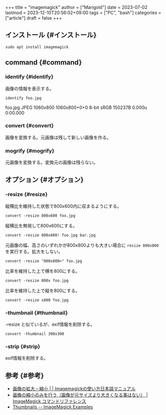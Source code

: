 +++
title = "imagemagick"
author = ["Marigold"]
date = 2023-07-02
lastmod = 2023-12-10T20:56:02+09:00
tags = ["PC", "bash"]
categories = ["article"]
draft = false
+++

## インストール {#インストール}

```shell
sudo apt install imagemagick
```


## command {#command}


### identify {#identify}

画像の情報を表示する。

```shell
identify foo.jpg
```

foo.jpg JPEG 1060x800 1060x800+0+0 8-bit sRGB 150237B 0.000u 0:00.000


### convert {#convert}

画像を変換する。元画像は残して新しい画像を作る。


### mogrify {#mogrify}

元画像を変換する。変換元の画像は残らない。


## オプション {#オプション}


### -resize {#resize}

縦横比を維持した状態で800x600内に収まるようにする。

```shell
convert -resize 800x600 foo.jpg
```

縦横比を無視して800x600にする。

```shell
convert -resize 800x600! foo.jpg bar.jpg
```

元画像の幅、高さのいずれかが800x800よりも大きい場合に `resize 800x800` を実行する。拡大をしない。

```shell
convert -resize "800x800>" foo.jpg
```

比率を維持した上で横を800にする。

```shell
convert -resize 800x foo.jpg
```

比率を維持した上で縦を800にする。

```shell
convert -resize x800 foo.jpg
```


### -thumbnail {#thumbnail}

-resize と似ているが、exif情報を削除する。

```shell
convert -thumbnail 300x300
```


### -strip {#strip}

exif情報を削除する。


## 参考 {#参考}

-   [画像の拡大・縮小 | | Imagemagickの使い方日本語マニュアル](https://imagemagick.biz/archives/93)
-   [画像の縮小のみを行う（画像が元サイズより大きくなる事はない） | ImageMagick コマンドリファレンス](http://image-magick.com/2014/09/25/reduce-only/)
-   [Thumbnails -- ImageMagick Examples](https://www.imagemagick.org/Usage/thumbnails/)
